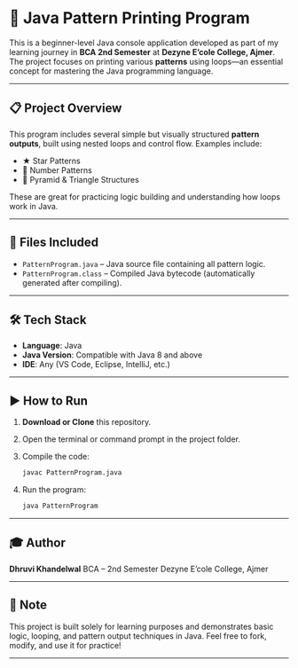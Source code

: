# 📐 Java Pattern Printing Program

This is a beginner-level Java console application developed as part of my learning journey in **BCA 2nd Semester** at **Dezyne E’cole College, Ajmer**. The project focuses on printing various **patterns** using loops—an essential concept for mastering the Java programming language.

---

## 📋 Project Overview

This program includes several simple but visually structured **pattern outputs**, built using nested loops and control flow. Examples include:

* ★ Star Patterns
* 🔢 Number Patterns
* 🧱 Pyramid & Triangle Structures

These are great for practicing logic building and understanding how loops work in Java.

---

## 📁 Files Included

* `PatternProgram.java` – Java source file containing all pattern logic.
* `PatternProgram.class` – Compiled Java bytecode (automatically generated after compiling).

---

## 🛠️ Tech Stack

* **Language**: Java
* **Java Version**: Compatible with Java 8 and above
* **IDE**: Any (VS Code, Eclipse, IntelliJ, etc.)

---

## ▶️ How to Run

1. **Download or Clone** this repository.
2. Open the terminal or command prompt in the project folder.
3. Compile the code:

   ```bash
   javac PatternProgram.java
   ```
4. Run the program:

   ```bash
   java PatternProgram
   ```

---

## 🎓 Author

**Dhruvi Khandelwal**
BCA – 2nd Semester
Dezyne E’cole College, Ajmer

---

## 📌 Note

This project is built solely for learning purposes and demonstrates basic logic, looping, and pattern output techniques in Java.
Feel free to fork, modify, and use it for practice!

---
